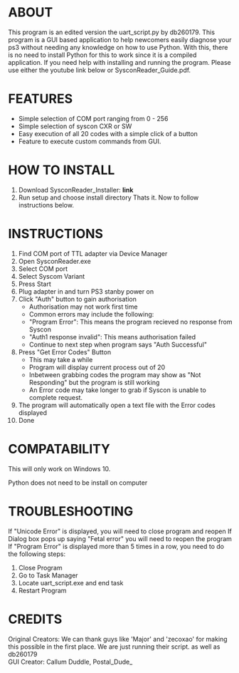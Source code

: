 # ABOUT
This program is an edited version the uart_script.py by db260179. This program is a GUI based application to help newcomers easily diagnose your ps3 without needing any knowledge on how to use Python. With this, there is no need to install Python for this to work since it is a compiled application. 
If you need help with installing and running the program. Please use either the youtube link below or SysconReader_Guide.pdf.

# FEATURES
- Simple selection of COM port ranging from 0 - 256
- Simple selection of syscon CXR or SW
- Easy execution of all 20 codes with a simple click of a button
- Feature to execute custom commands from GUI.

# HOW TO INSTALL
1. Download SysconReader_Installer: __link__
2. Run setup and choose install directory
Thats it. Now to follow instructions below.

# INSTRUCTIONS 
									
1. Find COM port of TTL adapter via Device Manager
2. Open SysconReader.exe
3. Select COM port
4. Select Syscom Variant
5. Press Start
6. Plug adapter in and turn PS3 stanby power on
7. Click "Auth" button to gain authorisation
   - Authorisation may not work first time
   - Common errors may include the following:
   - "Program Error": This means the program recieved no response from Syscon
   - "Auth1 response invalid": This means authorisation failed
   - Continue to next step when program says "Auth Successful"
8. Press "Get Error Codes" Button
   - This may take a while
   - Program will display current process out of 20
   - Inbetween grabbing codes the program may show as "Not Responding" but the program is still working
   - An Error code may take longer to grab if Syscon is unable to complete request.
9. The program will automatically open a text file with the Error codes displayed
10. Done

# COMPATABILITY
									 
This will only work on Windows 10.

Python does not need to be install on computer

# TROUBLESHOOTING 
									
If "Unicode Error" is displayed, you will need to close program and reopen
If Dialog box pops up saying "Fetal error" you will need to reopen the program
If "Program Error" is displayed more than 5 times in a row, you need to do the following steps:
1. Close Program
2. Go to Task Manager
3. Locate uart_script.exe and end task
4. Restart Program

# CREDITS
											
Original Creators: We can thank guys like 'Major' and 'zecoxao' 
for making this possible in the first place. 
We are just running their script. as well as db260179  
GUI Creator: Callum Duddle, Postal_Dude_











